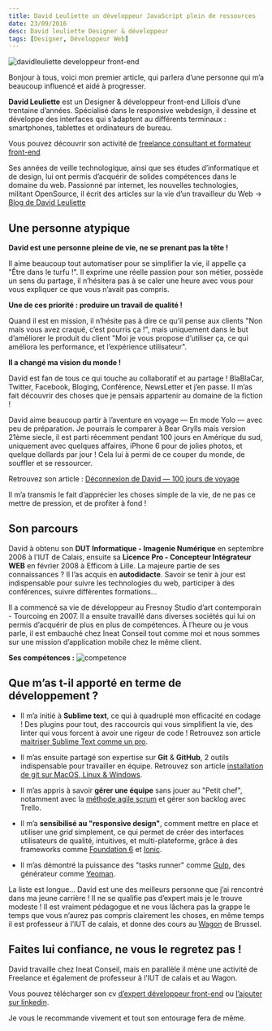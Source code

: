 ```yaml
---
title: David Leuliette un développeur JavaScript plein de ressources
date: 23/09/2016
desc: David leuliette Designer & développeur
tags: [Designer, Développeur Web]
---
```


![davidleuliette developpeur front-end](davidLeuliette.jpg)

Bonjour à tous, voici mon premier article, qui parlera d’une personne qui m’a beaucoup influencé et aidé à progresser.

__David Leuliette__ est un Designer & développeur front-end Lillois d’une trentaine d’années.
Spécialisé dans le responsive webdesign, il dessine et développe des interfaces qui s’adaptent au différents terminaux : smartphones, tablettes et ordinateurs de bureau.

Vous pouvez découvrir son activité de [freelance consultant et formateur front-end](http://davidl.fr/)

Ses années de veille technologique, ainsi que ses études d’informatique et de design, lui ont permis d’acquérir de solides compétences dans le domaine du web.
Passionné par internet, les nouvelles technologies, militant OpenSource, il écrit des articles sur la vie d’un travailleur du Web
→ [Blog de David Leuliette](http://davidl.fr/blog/)

## Une personne atypique

__David est une personne pleine de vie, ne se prenant pas la tête !__

Il aime beaucoup tout automatiser pour se simplifier la vie, il appelle ça "Être dans le turfu !".
Il exprime une réelle passion pour son métier, possède un sens du partage, il n’hésitera pas à se caler une heure avec vous pour vous expliquer ce que vous n’avait pas compris.

__Une de ces priorité : produire un travail de qualité !__

Quand il est en mission, il n’hésite pas à dire ce qu’il pense aux clients "Non mais vous avez craqué, c’est pourris ça !",
mais uniquement dans le but d’améliorer le produit du client "Moi je vous propose d’utiliser ça, ce qui améliora les performance, et l’expérience utilisateur".

__Il a changé ma vision du monde !__

David est fan de tous ce qui touche au collaboratif et au partage !
BlaBlaCar, Twitter, Facebook, Bloging, Conférence, NewsLetter et j’en passe.
Il m’as fait découvrir des choses que je pensais appartenir au domaine de la fiction !

David aime beaucoup partir à l’aventure en voyage — En mode Yolo — avec peu de préparation.
Je pourrais le comparer à Bear Grylls mais version 21ème siecle, il est parti récemment pendant 100 jours en Amérique du sud, uniquement avec quelques affaires, iPhone 6 pour de jolies photos, et quelque dollards par jour ! Cela lui à permi de ce couper du monde, de souffler et se ressourcer.

Retrouvez son article : [Déconnexion de David — 100 jours de voyage](http://davidl.fr/blog/offthegrid.html)

Il m’a transmis le fait d’apprécier les choses simple de la vie, de ne pas ce mettre de pression, et de profiter à fond !

## Son parcours

David à obtenu son __DUT Informatique - Imagenie Numérique__ en septembre 2006 à l’IUT de Calais, ensuite sa __Licence Pro - Concepteur Intégrateur WEB__ en février 2008 à Efficom à Lille. La majeure partie de ses connaissances ? Il l’as acquis en __autodidacte__. Savoir se tenir à jour est indispensable pour suivre les technologies du web, participer à des conférences, suivre différentes formations…

Il a commencé sa vie de développeur au Fresnoy Studio d’art contemporain - Tourcoing en 2007. Il a ensuite travaillé dans diverses sociétés qui lui on permis d’acquérir de plus en plus de compétences. À l’heure ou je vous parle, il est embauché chez Ineat Conseil tout comme moi et nous sommes sur une mission d’application mobile chez le même client.

__Ses compétences :__
![competence](competence.png)

## Que m’as t-il apporté en terme de développement ?

* Il m’a initié à __Sublime text__, ce qui à quadruplé mon efficacité en codage !
Des plugins pour tout, des raccourcis qui vous simplifient la vie, des linter qui vous forcent à avoir une rigeur de code !
Retrouvez son article [maitriser Sublime Text comme un pro](http://davidl.fr/sublime.html).

* Il m’as ensuite partagé son expertise sur __Git__ & __GitHub__, 2 outils indispensable pour travailler en équipe.
Retrouvez son article [installation de git sur MacOS, Linux & Windows](http://davidl.fr/git.html).

* Il m’as appris à savoir __gérer une équipe__ sans jouer au "Petit chef", notamment avec la [méthode agile scrum](http://www.geek-directeur-technique.com/2009/02/12/les-methodes-agiles) et gérer son backlog avec Trello.

* Il m’a __sensibilisé au "responsive design"__, comment mettre en place et utiliser une *grid* simplement, ce qui permet de créer des interfaces utilisateurs de qualité, intuitives, et multi-plateforme, grâce à des frameworks comme [Foundation 6](http://foundation.zurb.com/sites.html) et [Ionic](http://ionicframework.com/).

* Il m’as démontré la puissance des "tasks runner" comme [Gulp](http://gulpjs.com/), des générateur comme [Yeoman](http://yeoman.io/).

La liste est longue… David est une des meilleurs personne que j’ai rencontré dans ma jeune carrière ! Il ne se qualifie pas d’expert mais je le trouve modeste ! Il est vraiment pédagogue et ne vous lâchera pas la grappe le temps que vous n’aurez pas compris clairement les choses, en même temps il est professeur à l’IUT de calais, et donne des cours au [Wagon](https://www.lewagon.com/fr) de Brussel.

## Faites lui confiance, ne vous le regretez pas !

David travaille chez Ineat Conseil, mais en parallèle il mène une activité de Freelance et également de professeur à l’IUT de calais et au Wagon.

Vous pouvez télécharger son cv [d’expert développeur front-end](http://davidl.fr/cv.html) ou [l’ajouter sur linkedin](https://www.linkedin.com/in/david-leuliette-456701121).

Je vous le recommande vivement et tout son entourage fera de même.

